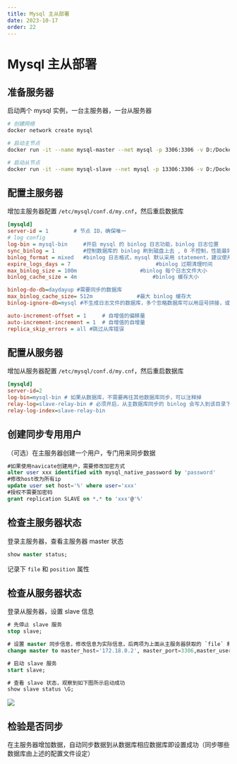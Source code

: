 ```yaml
---
title: Mysql 主从部署
date: 2023-10-17
order: 22
---
```


# Mysql 主从部署

## 准备服务器

启动两个 mysql 实例，一台主服务器，一台从服务器

```bash
# 创建网络
docker network create mysql

# 启动主节点
docker run -it --name mysql-master --net mysql -p 3306:3306 -v D:/Docker/mysql-slave/conf:/etc/mysql/conf.d -v D:/Docker/mysql-slave/data:/var/lib/mysql -v D:/Docker/mysql-slave/logs:/var/log/mysql -e MYSQL_ROOT_PASSWORD=root -d mysql

# 启动从节点
docker run -it --name mysql-slave --net mysql -p 13306:3306 -v D:/Docker/mysql-slave/conf:/etc/mysql/conf.d -v D:/Docker/mysql-slave/data:/var/lib/mysql -v D:/Docker/mysql-slave/logs:/var/log/mysql -e MYSQL_ROOT_PASSWORD=root -d mysql
```

## 配置主服务器

增加主服务器配置 `/etc/mysql/conf.d/my.cnf`，然后重启数据库

```ini
[mysqld]
server-id = 1        # 节点 ID，确保唯一
# log config
log-bin = mysql-bin     #开启 mysql 的 binlog 日志功能，binlog 日志位置
sync_binlog = 1         #控制数据库的 binlog 刷到磁盘上去 , 0 不控制，性能最好，1 每次事物提交都会刷到日志文件中，性能最差，最安全
binlog_format = mixed   #binlog 日志格式，mysql 默认采用 statement，建议使用 mixed
expire_logs_days = 7                           #binlog 过期清理时间
max_binlog_size = 100m                    #binlog 每个日志文件大小
binlog_cache_size = 4m                        #binlog 缓存大小

binlog-do-db=daydayup #需要同步的数据库
max_binlog_cache_size= 512m              #最大 binlog 缓存大
binlog-ignore-db=mysql #不生成日志文件的数据库，多个忽略数据库可以用逗号拼接，或者复制这句话，写多行

auto-increment-offset = 1     # 自增值的偏移量
auto-increment-increment = 1  # 自增值的自增量
replica_skip_errors = all #跳过从库错误
```

## 配置从服务器

增加从服务器配置 `/etc/mysql/conf.d/my.cnf`，然后重启数据库

```ini
[mysqld]
server-id=2
log-bin=mysql-bin # 如果从数据库，不需要再往其他数据库同步，可以注释掉
relay-log=slave-relay-bin # 必须开启，从主数据库同步的 binlog 会写入到该目录下
relay-log-index=slave-relay-bin
```

## 创建同步专用用户

（可选）在主服务器创建一个用户，专门用来同步数据

```sql
#如果使用navicate创建用户，需要修改加密方式
alter user xxx identified with mysql_native_password by 'password'
#修改host改为所有ip
update user set host='%' where user='xxx'
#授权不需要加密码
grant replication SLAVE on *.* to 'xxx'@'%'
```

## 检查主服务器状态

登录主服务器，查看主服务器 master 状态

```sql
show master status;
```

记录下 `file` 和 `position` 属性

## 检查从服务器状态

登录从服务器，设置 slave 信息

```sql
# 先停止 slave 服务
stop slave;

# 设置 master 同步信息，修改信息为实际信息，后两项为上面从主服务器获取的 `file` 和 `position` 属性
change master to master_host='172.18.0.2', master_port=3306,master_user='root', master_password='root',master_log_file='mysql-bin.000004',master_log_pos=5018;

# 启动 slave 服务
start slave;

# 查看 slave 状态，观察到如下图所示启动成功
show slave status \G;
```

![](https://cdn.jsdelivr.net/gh/AlexChen68/OSS@master/images/2023/1686762625238.png)

## 检验是否同步

在主服务器增加数据，自动同步数据到从数据库相应数据库即设置成功（同步哪些数据库由上述的配置文件设定）
